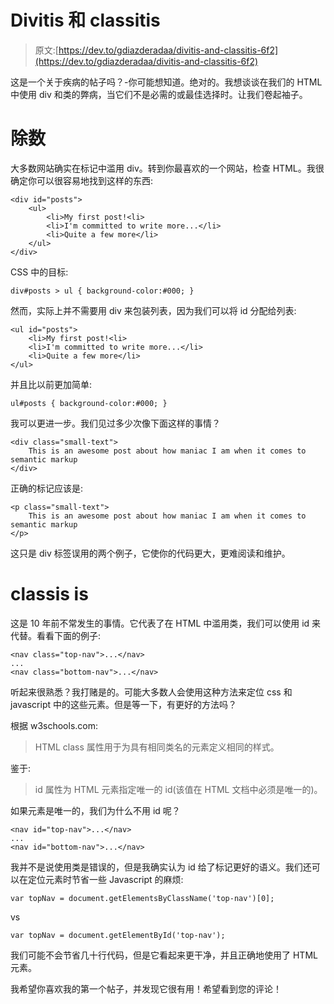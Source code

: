 # Divitis 和 classitis

> 原文:[https://dev.to/gdiazderadaa/divitis-and-classitis-6f2](https://dev.to/gdiazderadaa/divitis-and-classitis-6f2)

这是一个关于疾病的帖子吗？-你可能想知道。绝对的。我想谈谈在我们的 HTML 中使用 div 和类的弊病，当它们不是必需的或最佳选择时。让我们卷起袖子。

# [](#divitis)除数

大多数网站确实在标记中滥用 div。转到你最喜欢的一个网站，检查 HTML。我很确定你可以很容易地找到这样的东西:

```
<div id="posts">
    <ul>
        <li>My first post!<li>
        <li>I'm committed to write more...</li>
        <li>Quite a few more</li>
    </ul>
</div> 
```

CSS 中的目标:

```
div#posts > ul { background-color:#000; } 
```

然而，实际上并不需要用 div 来包装列表，因为我们可以将 id 分配给列表:

```
<ul id="posts">
    <li>My first post!<li>
    <li>I'm committed to write more...</li>
    <li>Quite a few more</li>
</ul> 
```

并且比以前更加简单:

```
ul#posts { background-color:#000; } 
```

我可以更进一步。我们见过多少次像下面这样的事情？

```
<div class="small-text">
    This is an awesome post about how maniac I am when it comes to semantic markup
</div> 
```

正确的标记应该是:

```
<p class="small-text">
    This is an awesome post about how maniac I am when it comes to semantic markup
</p> 
```

这只是 div 标签误用的两个例子，它使你的代码更大，更难阅读和维护。

# classis is

这是 10 年前不常发生的事情。它代表了在 HTML 中滥用类，我们可以使用 id 来代替。看看下面的例子:

```
<nav class="top-nav">...</nav>
...
<nav class="bottom-nav">...</nav> 
```

听起来很熟悉？我打赌是的。可能大多数人会使用这种方法来定位 css 和 javascript 中的这些元素。但是等一下，有更好的方法吗？

根据 w3schools.com:

> HTML class 属性用于为具有相同类名的元素定义相同的样式。

鉴于:

> id 属性为 HTML 元素指定唯一的 id(该值在 HTML 文档中必须是唯一的)。

如果元素是唯一的，我们为什么不用 id 呢？

```
<nav id="top-nav">...</nav>
...
<nav id="bottom-nav">...</nav> 
```

我并不是说使用类是错误的，但是我确实认为 id 给了标记更好的语义。我们还可以在定位元素时节省一些 Javascript 的麻烦:

```
var topNav = document.getElementsByClassName('top-nav')[0]; 
```

vs

```
var topNav = document.getElementById('top-nav'); 
```

我们可能不会节省几十行代码，但是它看起来更干净，并且正确地使用了 HTML 元素。

我希望你喜欢我的第一个帖子，并发现它很有用！希望看到您的评论！